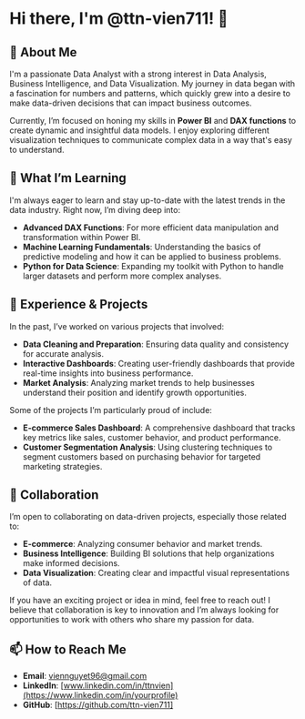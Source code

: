 # Hi there, I'm @ttn-vien711! 👋

## 👀 About Me
I'm a passionate Data Analyst with a strong interest in Data Analysis, Business Intelligence, and Data Visualization. My journey in data began with a fascination for numbers and patterns, which quickly grew into a desire to make data-driven decisions that can impact business outcomes. 

Currently, I’m focused on honing my skills in **Power BI** and **DAX functions** to create dynamic and insightful data models. I enjoy exploring different visualization techniques to communicate complex data in a way that's easy to understand.

## 🌱 What I’m Learning
I'm always eager to learn and stay up-to-date with the latest trends in the data industry. Right now, I’m diving deep into:
- **Advanced DAX Functions**: For more efficient data manipulation and transformation within Power BI.
- **Machine Learning Fundamentals**: Understanding the basics of predictive modeling and how it can be applied to business problems.
- **Python for Data Science**: Expanding my toolkit with Python to handle larger datasets and perform more complex analyses.

## 💼 Experience & Projects
In the past, I’ve worked on various projects that involved:
- **Data Cleaning and Preparation**: Ensuring data quality and consistency for accurate analysis.
- **Interactive Dashboards**: Creating user-friendly dashboards that provide real-time insights into business performance.
- **Market Analysis**: Analyzing market trends to help businesses understand their position and identify growth opportunities.

Some of the projects I’m particularly proud of include:
- **E-commerce Sales Dashboard**: A comprehensive dashboard that tracks key metrics like sales, customer behavior, and product performance.
- **Customer Segmentation Analysis**: Using clustering techniques to segment customers based on purchasing behavior for targeted marketing strategies.

## 💞️ Collaboration
I’m open to collaborating on data-driven projects, especially those related to:
- **E-commerce**: Analyzing consumer behavior and market trends.
- **Business Intelligence**: Building BI solutions that help organizations make informed decisions.
- **Data Visualization**: Creating clear and impactful visual representations of data.

If you have an exciting project or idea in mind, feel free to reach out! I believe that collaboration is key to innovation and I’m always looking for opportunities to work with others who share my passion for data.

## 📫 How to Reach Me
- **Email**: [viennguyet96@gmail.com](mailto:)
- **LinkedIn**: [www.linkedin.com/in/ttnvien](https://www.linkedin.com/in/yourprofile)
- **GitHub**: [https://github.com/ttn-vien711]


